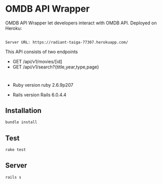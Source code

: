 # OMDB API Wrapper

OMDB API Wrapper let developers interact with OMDB API.
Deployed on Heroku:  
##

```
Server URL: https://radiant-taiga-77307.herokuapp.com/
```

This API consists of two endpoints

- GET /api/v1/movies/[id]
- GET /api/v1/search?{title,year,type,page}

#
- Ruby version
   ruby 2.6.9p207
   
- Rails version
   Rails 6.0.4.4

## Installation


```bash
bundle install
```
## Test

```bash
rake test
```
## Server

```bash
rails s
```
